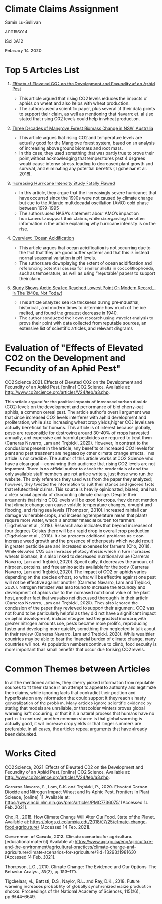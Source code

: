 # Climate Claims Assignment 
Samin Lu-Sullivan 

400186014 

iSci 3A12 

February 14, 2020 

# Top 5 Articles List 
1. [Effects of Elevated CO2 on the Development and Fecundity of an Aphid Pest](http://www.co2science.org/articles/V24/feb/a3.php)
    * This article argued that rising CO2 levels reduces the impacts of aphids on wheat and also helps with wheat production. 
    * The authors used a scientific paper, plus several of their data points to support their claim, as well as mentioning that Navarro et. al also stated that rising CO2 levels could help in wheat production. 

2. [Three Decades of Mangrove Forest Biomass Change in NSW, Australia](http://www.co2science.org/articles/V23/apr/a10.php)
    * This article argues that rising CO2 and temperature levels are actually good for the Mangrove forest system, based on an analysis of increasing above ground biomass and root mass. 
    * In this case, they used something that was partly true to prove their point,without acknowledging that temperatures past 4 degrees would cause intense stress, leading to decreased plant growth and survival, and eliminating any potential benefits (Tigchelaar et al., 2018). 

3. [Increasing Hurricane Intensity Study Fatally Flawed](https://wattsupwiththat.com/2021/01/31/increasing-hurricane-intensity-study-fatally-flawed/)
    * In this article, they argue that the increasingly severe hurricanes that have occurred since the 1990s were not caused by climate change but due to the Atlantic multidecadal oscillation (AMO) cold phase between 1979-1995. 
    * The authors used NASA’s statement about AMO’s impact on hurricanes to support their claims, while disregarding the other information in the article explaining why hurricane intensity is on the rise. 

4. [Overview: ‘Ocean Acidification](https://wattsupwiththat.com/2021/01/23/overview-ocean-acidification/)
    * This article argues that ocean acidification is not occurring due to the fact that they are good buffer systems and that this is instead normal seasonal variation in pH levels. 
    * The authors are downplaying the extent of ocean acidification and referencing potential causes for smaller shells in coccolithophorids, such as temperature, as well as using “reputable” papers to support their claim. 

5. [Study Shows Arctic Sea Ice Reached Lowest Point On Modern Record… In The 1940s, Not Today!](https://wattsupwiththat.com/2021/01/24/study-shows-arctic-sea-ice-reached-lowest-point-on-modern-record-in-the-1940s-not-today/) 
    * This article analyzed sea ice thickness during pre-industrial, historical , and modern times to determine how much of the ice melted, and found the greatest decrease in 1940. 
    * The author conducted their own research using wavelet analysis to prove their point with data collected from reputable sources, an extensive list of scientific articles, and relevant diagrams. 

# Evaluation of "Effects of Elevated CO2 on the Development and Fecundity of an Aphid Pest"
CO2 Science 2021. Effects of Elevated CO2 on the Development and Fecundity of an Aphid Pest. [online] CO2 Science. Available at: <http://www.co2science.org/articles/V24/feb/a3.php>.

This article argued for the positive impacts of increased carbon dioxide (CO2) levels on the development and performance of bird cherry-oat aphids, a common cereal pest. The article author's overall argument was that since increased CO2 levels interferes with aphid development and proliferation, while also increasing wheat crop yields,higher CO2 levels are actually beneficial for humans. This article is of interest because globally, pests are responsible for destroying around 30-40% of crops harvested annually, and expensive and harmful pesticides are required to treat them (Carreras Navarro, Lam and Trębicki, 2020).  However, in contrast to the conclusions present in the article, any benefits of increased CO2 levels for plant and pest treatment are negated by other climate change effects. 
This article is not credible. The author of this article works at CO2 Science who have a clear goal —convincing their audience that rising CO2 levels are not important. There is no official author to check the credentials of and the only available staff members are not article writers, just those who run the website. The only reference they used was from the paper they analyzed; however, they twisted the information to suit their stance and ignored facts that refuted their claims. This source is heavily opinionated, biased, and has a clear social agenda of discounting climate change. Despite their arguments that rising CO2 levels will be good for crops, they do not mention that climate change can cause volatile temperature changes, drought and flooding, and rising sea levels (Thompson, 2010). Increased rainfall can damage vulnerable crops, and increasing temperature mean that plants require more water, which is another financial burden for farmers (Tigchelaar et al., 2018). Research also indicates that beyond increases of four degrees Celsius there will be a rapid drop in overall crop production (Tigchelaar et al., 2018). It also presents additional problems as it can increase weed growth and the presence of other pests which would result in greater pesticide use and increased expenses for farmers (Cho, 2018). While elevated CO2 can increase photosynthesis which in turn increases wheats biomass, it is also linked to decreased nutritional value (Carreras Navarro, Lam and Trębicki, 2020). Specifically, it decreases the amount of nitrogen, proteins, and free amino acids available for the body (Carreras Navarro, Lam and Trębicki, 2020). The impact of CO2 on aphids varies depending on the species orhost, so what will be effective against  one pest will not be effective against  another (Carreras Navarro, Lam and Trębicki, 2020). 
Nitrogen fertilizer was also found to increase the fecundity and development of aphids due to the increased nutritional value of the plant host, another fact that was also not discussed thoroughly in their article (Carreras Navarro, Lam and Trębicki, 2020). They also ignored the conclusion of the paper they reviewed to support their argument. CO2 was not found to be particularly helpful as they did not have a significant impact on aphid development, instead nitrogen had the greatest increase;with greater nitrogen amounts use, pests became more prolific, reproducing faster and developing more quickly,  something they neglected to talk about in their review (Carreras Navarro, Lam and Trębicki, 2020). While wealthier countries may be able to bear the financial burden of climate change, many countries will not. As population numbers continue to climb, food security is more important than small benefits that occur due torising CO2 levels. 

# Common Themes between Articles 
In all the mentioned articles, they cherry picked information from reputable sources to fit their stance in an attempt to appeal to authority and legitimize their claims, while ignoring facts that contradict their position and hyperfixate on any information that could support it they reach a hasty generalization of the problem. Many articles ignore scientific evidence by stating that models are unreliable, or that colder winters proves global warming isn’t occurring, or that it is a natural process that humans have no part in. In contrast, another common stance is that global warming is actually good, it will increase crop yields or that longer summers are preferable. In all cases, the articles repeat arguments that have already been debunked.

# Works Cited 

CO2 Science, 2021. Effects of Elevated CO2 on the Development and Fecundity of an Aphid Pest. [online] CO2 Science. Available at: <http://www.co2science.org/articles/V24/feb/a3.php>.

Carreras Navarro, E., Lam, S.K. and Trębicki, P., 2020. Elevated Carbon Dioxide and Nitrogen Impact Wheat and Its Aphid Pest. Frontiers in Plant Science, [online] 11. Available at: <https://www.ncbi.nlm.nih.gov/pmc/articles/PMC7736075/> [Accessed 14 Feb. 2021].

Cho, R., 2018. How Climate Change Will Alter Our Food. State of the Planet. Available at: <https://blogs.ei.columbia.edu/2018/07/25/climate-change-food-agriculture/> [Accessed 14 Feb. 2021].

Government of Canada, 2012. Climate scenarios for agriculture. [educational material] Available at: <https://www.agr.gc.ca/eng/agriculture-and-the-environment/agricultural-practices/climate-change-and-agriculture/climate-scenarios-for-agriculture/?id=1329321981630> [Accessed 14 Feb. 2021].

Thompson, L.G., 2010. Climate Change: The Evidence and Our Options. The Behavior Analyst, 33(2), pp.153–170.

Tigchelaar, M., Battisti, D.S., Naylor, R.L. and Ray, D.K., 2018. Future warming increases probability of globally synchronized maize production shocks. Proceedings of the National Academy of Sciences, 115(26), pp.6644–6649.
